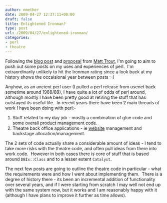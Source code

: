 ```yaml
---
author: nmether
date: 2009-04-27 12:37:11+00:00
draft: false
title: Enlightened Ironman?
type: post
url: /2009/04/27/enlightened-ironman/
categories:
- perl
- theatre
---
```


Following the [blog
post](http://www.shadowcat.co.uk/blog/matt-s-trout/iron-man/) and
[proposal](http://www.enlightenedperl.org/ironman.html) from [Matt
Trout](http://www.shadowcat.co.uk/blog/matt-s-trout/), I'm going to aim to
push out some posts on my uses and experiences of perl.  I'm extraordinarily
unlikely to hit the Ironman rating since a look back at my history shows the
occaisional year between posts :-)

Anyhow, as an ancient perl user (I pulled a perl release from usenet back
sometime around 1988/89), I have quite a lot of odds of perl around, although
mostly I have been pretty good at retiring the stuff that has outstayed its
useful life.  In recent years there have been 2 main threads of work I have
been doing with perl:-



1. Stuff related to my day job - mostly a combination of glue code and some
   overall product management code.
2. Theatre back office applications - ie
   [website](http://jrtheatre.co.uk/) management and backstage
   allocation/management.

The 2 sets of code actually share a considerable amount of ideas - I tend to
take more risks with the theatre code, and often pull ideas from there into
work code.  However in both cases there is core of stuff that is based around
`DBIx::Class` and to a lesser extent `Catalyst`.

The next few posts are going to outline the theatre code in particular - what
the requirements were and how I went about implementing them.  There is a
degree of history there - its been an incremental addition of functionality
over several years, and if I were starting from scratch I may well not end up
with the same system now, but it works and I am reasonably happy with it
(although I have plans to improve it further as time allows).
